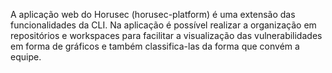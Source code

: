 A aplicação web do Horusec (horusec-platform) é uma extensão das funcionalidades da CLI. Na aplicação é possível realizar a organização em repositórios e workspaces para facilitar a visualização das vulnerabilidades em forma de gráficos e também classifica-las da forma que convém a equipe.
